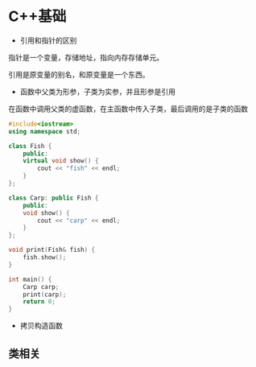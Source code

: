 # C++基础

- 引用和指针的区别

指针是一个变量，存储地址，指向内存存储单元。

引用是原变量的别名，和原变量是一个东西。

- 函数中父类为形参，子类为实参，并且形参是引用

在函数中调用父类的虚函数，在主函数中传入子类，最后调用的是子类的函数

```c++
#include<iostream>
using namespace std;

class Fish {
    public:
    virtual void show() {
        cout << "fish" << endl;
    }
};

class Carp: public Fish {
    public:
    void show() {
        cout << "carp" << endl;
    }
};

void print(Fish& fish) {
    fish.show();
}

int main() {
    Carp carp;
    print(carp);
    return 0;
}
```

- 拷贝构造函数

## 类相关

